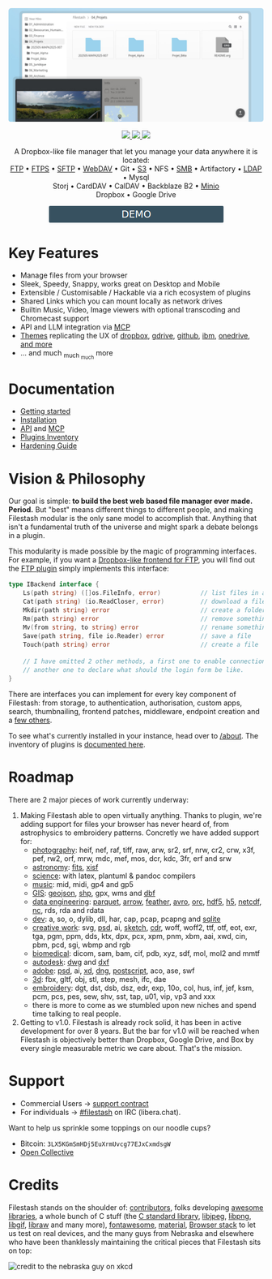 ![screenshot](https://raw.githubusercontent.com/mickael-kerjean/filestash_images/master/.assets/photo.jpg)

<p align="center">
    <a href="https://github.com/mickael-kerjean/contributors" alt="Contributors">
        <img src="https://img.shields.io/github/contributors/mickael-kerjean/filestash" style="max-width:100%;">
    </a>
    <a href="https://hub.docker.com/r/machines/filestash" alt="Docker Hub">
        <img src="https://img.shields.io/docker/pulls/machines/filestash" style="max-width:100%;">
    </a>
    <a href="https://kiwiirc.com/nextclient/#irc://irc.libera.chat/#filestash?nick=guest??" alt="Chat on IRC">
        <img src="https://img.shields.io/badge/IRC-%23filestash-brightgreen.svg" style="max-width:100%;">
    </a>
</p>

<p align="center">
    A Dropbox-like file manager that let you manage your data anywhere it is located:<br>
    <a href="https://www.filestash.app/ftp-client.html">FTP</a> • <a href="https://www.filestash.app/ftp-client.html">FTPS</a> • <a href="https://www.filestash.app/ssh-file-transfer.html">SFTP</a> • <a href="https://www.filestash.app/webdav-client.html">WebDAV</a> • Git • <a href="https://www.filestash.app/s3-browser.html">S3</a> • NFS • <a href="https://www.filestash.app/smb-client.html">SMB</a> • Artifactory • <a href="https://www.filestash.app/ldap-browser.html">LDAP</a> • Mysql <br>
       Storj • CardDAV • CalDAV • Backblaze B2 • <a href="https://www.filestash.app/s3-browser.html">Minio</a> <br>Dropbox • Google Drive
</p>
<p align="center">
    <a href="http://demo.filestash.app">
      <img src="https://raw.githubusercontent.com/mickael-kerjean/filestash_images/master/.assets/button_demo.png" alt="demo button" />
    </a>
</p>


# Key Features

- Manage files from your browser
- Sleek, Speedy, Snappy, works great on Desktop and Mobile
- Extensible / Customisable / Hackable via a rich ecosystem of plugins
- Shared Links which you can mount locally as network drives
- Builtin Music, Video, Image viewers with optional transcoding and Chromecast support
- API and LLM integration via [MCP](https://www.filestash.app/docs/api/#mcp)
- [Themes](https://www.filestash.app/docs/plugin/#theme) replicating the UX of [dropbox](https://www.filestash.app/img/screenshots/theme_dropbox.png), [gdrive](https://www.filestash.app/img/screenshots/theme_gdrive.png), [github](https://www.filestash.app/img/screenshots/theme_github.png), [ibm](https://www.filestash.app/img/screenshots/theme_ibm.png), [onedrive](https://www.filestash.app/img/screenshots/theme_onedrive.png), [and more](https://www.filestash.app/img/screenshots/theme_untitled.png)
- ... and much <sub>much <sub>much</sub></sub> more


# Documentation

- [Getting started](https://www.filestash.app/docs/)
- [Installation](https://www.filestash.app/docs/install-and-upgrade/)
- [API](https://www.filestash.app/docs/api/#api) and [MCP](https://www.filestash.app/docs/api/#mcp)
- [Plugins Inventory](https://www.filestash.app/docs/plugin/)
- [Hardening Guide](https://downloads.filestash.app/upload/hardening-guide.pdf)


# Vision & Philosophy

Our goal is simple: **to build the best web based file manager ever made. Period.** But "best" means different things to different people, and making Filestash modular is the only sane model to accomplish that. Anything that isn't a fundamental truth of the universe and might spark a debate belongs in a plugin.

This modularity is made possible by the magic of programming interfaces. For example, if you want a [Dropbox-like frontend for FTP](https://news.ycombinator.com/item?id=9224), you will find out the [FTP plugin](https://github.com/mickael-kerjean/filestash/tree/master/server/plugin/plg_backend_ftp) simply implements this interface:
```go
type IBackend interface {
	Ls(path string) ([]os.FileInfo, error)           // list files in a folder
	Cat(path string) (io.ReadCloser, error)          // download a file
	Mkdir(path string) error                         // create a folder
	Rm(path string) error                            // remove something
	Mv(from string, to string) error                 // rename something
	Save(path string, file io.Reader) error          // save a file
	Touch(path string) error                         // create a file

	// I have omitted 2 other methods, a first one to enable connections reuse and
	// another one to declare what should the login form be like.
}
```

There are interfaces you can implement for every key component of Filestash: from storage, to authentication, authorisation, custom apps, search, thumbnailing, frontend patches, middleware, endpoint creation and a [few others](https://github.com/mickael-kerjean/filestash/blob/master/server/common/plugin.go).

To see what's currently installed in your instance, head over to [/about](https://demo.filestash.app/about). The inventory of plugins is [documented here](https://www.filestash.app/docs/plugin/).

# Roadmap

There are 2 major pieces of work currently underway:

<ol>
    <li>Making Filestash able to open virtually anything. Thanks to plugin, we're adding support for files your browser has never heard of, from astrophysics to embroidery patterns. Concretly we have added support for:
        <ul>
            <li><a href="https://demo.filestash.app/assets/plugin/application_photography.zip">photography</a>: heif, nef, raf, tiff, raw, arw, sr2, srf, nrw, cr2, crw, x3f, pef, rw2, orf, mrw, mdc, mef, mos, dcr, kdc, 3fr, erf and srw</li>
            <li><a href="https://demo.filestash.app/assets/plugin/application_photography.zip">astronomy</a>: <a href="https://www.filestash.app/tools/fits-viewer.html">fits</a>, <a href="https://www.filestash.app/tools/xisf-viewer.html">xisf</a></li>
            <li><a href="https://demo.filestash.app/assets/plugin/application_science.zip">science</a>: with latex, plantuml & pandoc compilers</li>
            <li><a href="https://demo.filestash.app/assets/plugin/application_musician.zip">music</a>: mid, midi, gp4 and gp5</li>
            <li><a href="https://demo.filestash.app/assets/plugin/application_gis.zip">GIS</a>: <a href="https://www.filestash.app/tools/geojson-viewer.html">geojson</a>, <a href="https://www.filestash.app/tools/shp-viewer.html">shp</a>, gpx, wms and <a href="https://www.filestash.app/tools/dbf-viewer.html">dbf</a></li>
            <li><a href="https://demo.filestash.app/assets/plugin/application_engineering.zip">data engineering</a>: <a href="https://www.filestash.app/tools/parquet-viewer.html">parquet</a>, <a href="https://www.filestash.app/tools/arrow-viewer.html">arrow</a>, <a href="https://www.filestash.app/tools/feather-viewer.html">feather</a>, <a href="https://www.filestash.app/tools/avro-viewer.html">avro</a>, <a href="https://www.filestash.app/tools/orc-viewer.html">orc</a>, <a href="https://www.filestash.app/tools/hdf5-viewer.html">hdf5</a>, <a href="https://www.filestash.app/tools/hdf5-viewer.html">h5</a>, <a href="https://www.filestash.app/tools/netcdf-viewer.html">netcdf</a>, <a href="https://www.filestash.app/tools/netcdf-viewer.html">nc</a>, rds, rda and rdata</li>
            <li><a href="https://demo.filestash.app/assets/plugin/application_dev.zip">dev</a>: a, so, o, dylib, dll, har, cap, pcap, pcapng and <a href="https://www.filestash.app/tools/sqlite-viewer.html">sqlite</a></li>
            <li><a href="https://demo.filestash.app/assets/plugin/application_creative.zip">creative work</a>: svg, <a href="https://www.filestash.app/tools/psd-viewer.html">psd</a>, ai, <a href="https://www.filestash.app/tools/sketch-viewer.html">sketch</a>, <a href="https://www.filestash.app/tools/cdr-viewer.html">cdr</a>, woff, woff2, ttf, otf, eot, exr, tga, pgm, ppm, dds, ktx, dpx, pcx, xpm, pnm, xbm, aai, xwd, cin, pbm, pcd, sgi, wbmp and rgb</li>
            <li><a href="https://demo.filestash.app/assets/plugin/application_biomed.zip">biomedical</a>: dicom, sam, bam, cif, pdb, xyz, sdf, mol, mol2 and mmtf</li>
            <li><a href="https://demo.filestash.app/assets/plugin/application_autodesk.zip">autodesk</a>: <a href="https://www.filestash.app/tools/dwg-viewer.html">dwg</a> and <a href="https://www.filestash.app/tools/dxf-viewer.html">dxf</a></li>
            <li><a href="https://demo.filestash.app/assets/plugin/application_adobe.zip">adobe</a>: <a href="https://www.filestash.app/tools/psd-viewer.html">psd</a>, ai, <a href="https://www.filestash.app/tools/xd-viewer.html">xd</a>, <a href="https://www.filestash.app/tools/dng-viewer.html">dng</a>, <a href="https://www.filestash.app/tools/eps-viewer.html">postscript</a>, aco, ase, swf</li>
            <li><a href="https://demo.filestash.app/assets/plugin/application_3d.zip">3d</a>: fbx, gltf, obj, stl, step, mesh, ifc, dae</li>
            <li><a href="https://demo.filestash.app/assets/plugin/application_embroidery.zip">embroidery</a>: dgt, dst, dsb, dsz, edr, exp, 10o, col, hus, inf, jef, ksm, pcm, pcs, pes, sew, shv, sst, tap, u01, vip, vp3 and xxx</li>
            <li>there is more to come as we stumbled upon new niches and spend time talking to real people.</li>
        </ul>
    </li>
    <li>Getting to v1.0. Filestash is already rock solid, it has been in active development for over 8 years. But the bar for v1.0 will be reached when Filestash is objectively better than Dropbox, Google Drive, and Box by every single measurable metric we care about. That's the mission.</li>
</ol>

# Support

- Commercial Users → [support contract](https://www.filestash.app/pricing/?origin=github)
- For individuals → [#filestash](https://kiwiirc.com/nextclient/#irc://irc.libera.chat/#filestash?nick=guest??) on IRC (libera.chat).

Want to help us sprinkle some toppings on our noodle cups?
- Bitcoin: `3LX5KGmSmHDj5EuXrmUvcg77EJxCxmdsgW`
- [Open Collective](https://opencollective.com/filestash)


# Credits

Filestash stands on the shoulder of: [contributors](https://github.com/mickael-kerjean/filestash/graphs/contributors), folks developing [awesome libraries](https://github.com/mickael-kerjean/filestash/blob/master/go.mod), a whole bunch of C stuff (the [C standard library](https://imgs.xkcd.com/comics/dependency.png), [libjpeg](https://libjpeg-turbo.org/), [libpng](https://www.libpng.org/pub/png/libpng.html), [libgif](https://giflib.sourceforge.net/), [libraw](https://www.libraw.org/about) and many more), [fontawesome](https://fontawesome.com), [material](https://material.io/icons/), [Browser stack](https://www.browserstack.com/) to let us test on real devices, and the many guys from Nebraska and elsewhere who have been thanklessly maintaining the critical pieces that Filestash sits on top:

<img src="https://imgs.xkcd.com/comics/dependency.png" alt="credit to the nebraska guy on xkcd" />
